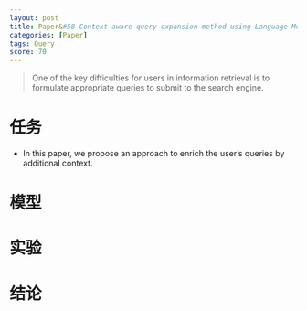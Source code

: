 ```yaml
---
layout: post
title: Paper&#58 Context-aware query expansion method using Language Models and Latent Semantic Analyses
categories: [Paper]
tags: Query
score: 70
---
```


> One of the key difficulties for users in information retrieval is to formulate appropriate queries to submit to the search engine.

# 任务

* In this paper, we propose an approach to enrich the user’s queries by additional context. 

# 模型


# 实验


# 结论
